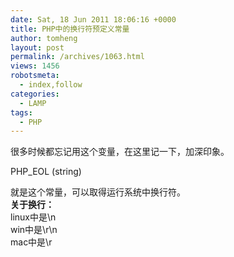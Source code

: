 ```yaml
---
date: Sat, 18 Jun 2011 18:06:16 +0000
title: PHP中的换行符预定义常量
author: tomheng
layout: post
permalink: /archives/1063.html
views: 1456
robotsmeta:
  - index,follow
categories:
  - LAMP
tags:
  - PHP
---
```

很多时候都忘记用这个变量，在这里记一下，加深印象。

PHP_EOL (string)

就是这个常量，可以取得运行系统中换行符。  
**关于换行：**  
linux中是\n  
win中是\r\n  
mac中是\r
